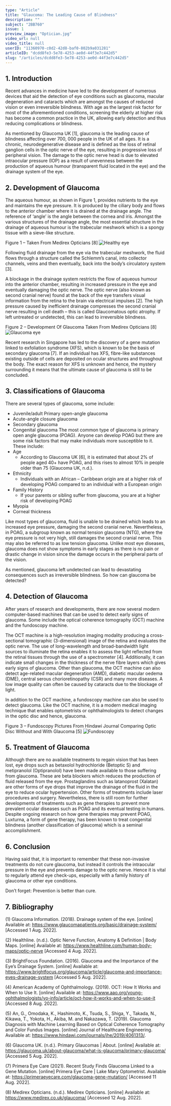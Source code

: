 ```yaml
---
type: "Article"
title: "Glaucoma: The Leading Cause of Blindness"
description: ""
subject: "2BB760"
issue: 1
preview_image: "Optician.jpg"
video_url: null
video_title: null
userID: "11360970-c0d2-42d8-baf0-802b9a031281"
articleID: "dcdd8fe3-5e78-4253-ae0d-44f3e7c442d5"
slug: "/articles/dcdd8fe3-5e78-4253-ae0d-44f3e7c442d5"
---
```


## 1. Introduction
Recent advances in medicine have led to the development of numerous devices that aid the detection of eye conditions such as glaucoma, macular degeneration and cataracts which are amongst the causes of reduced vision or even irreversible blindness. With age as the largest risk factor for most of the aforementioned conditions, screening the elderly at higher risk has become a common practice in the UK, allowing early detection and thus reducing complications or blindness.  

As mentioned by Glaucoma UK [1], glaucoma is the leading cause of blindness affecting over 700, 000 people in the UK of all ages. It is a chronic, neurodegenerative disease and is defined as the loss of retinal ganglion cells in the optic nerve of the eye, resulting in progressive loss of peripheral vision. The damage to the optic nerve head is due to elevated intraocular pressure (IOP) as a result of unevenness between the production of aqueous humour (transparent fluid located in the eye) and the drainage system of the eye. 

## 2. Development of Glaucoma
The aqueous humour, as shown in Figure 1, provides nutrients to the eye and maintains the eye pressure. It is produced by the ciliary body and flows to the anterior chamber where it is drained at the drainage angle. The reference of ‘angle’ is the angle between the cornea and iris. Amongst the various structures of the drainage angle, the most essential structure in the drainage of aqueous humour is the trabecular meshwork which is a spongy tissue with a sieve-like structure.
 
Figure 1 – Taken From Medirex Opticians [8]
![Healthy eye](./../images/issue1/biochem/Healthyeye.png)

Following fluid drainage from the eye via the trabecular meshwork, the fluid flows through a structure called the Schlemm’s canal, into collector channels, veins and then eventually, back into the body’s circulatory system [3].

A blockage in the drainage system restricts the flow of aqueous humour into the anterior chamber, resulting in increased pressure in the eye and eventually damaging the optic nerve. The optic nerve (also known as second cranial nerve) found at the back of the eye transfers visual information from the retina to the brain via electrical impulses [2]. The high pressure caused by inefficient drainage compresses the second cranial nerve resulting in cell death – this is called Glaucomatous optic atrophy. If left untreated or undetected, this can lead to irreversible blindness.
 
Figure 2 – Development Of Glaucoma Taken From Medirex Opticians [8]
![Glaucoma eye](./../images/issue1/biochem/Glaucomaeye.png)

Recent research in Singapore has led to the discovery of a gene mutation linked to exfoliation syndrome (XFS), which is known to be the basis of secondary glaucoma [7]. If an individual has XFS, fibre-like substances existing outside of cells are deposited on ocular structures and throughout the body. The exact reason for XFS is unknown and hence, the mystery surrounding it means that the ultimate cause of glaucoma is still to be concluded. 

## 3. Classifications of Glaucoma
There are several types of glaucoma, some include:
- Juvenile/adult Primary open-angle glaucoma 
- Acute-angle closure glaucoma
- Secondary glaucoma
- Congenital glaucoma
The most common type of glaucoma is primary open angle glaucoma (POAG). Anyone can develop POAG but there are some risk factors that may make individuals more susceptible to it. These include:
- Age
    - According to Glaucoma UK [6], it is estimated that about 2% of people aged 40+ have POAG, and this rises to almost 10% in people older than 75 (Glaucoma UK, n.d.). 
- Ethnicity
    - Individuals with an African – Caribbean origin are at a higher risk of developing POAG compared to an individual with a European origin
- Family History
    - If your parents or sibling suffer from glaucoma, you are at a higher risk of developing POAG
- Myopia
- Corneal thickness

Like most types of glaucoma, fluid is unable to be drained which leads to an increased eye pressure, damaging the second cranial nerve. Nevertheless, in POAG, a subgroup known as normal tension glaucoma (NTG), where the eye pressure is not very high, still damages the second cranial nerve. This may also be referred to as low tension glaucoma. Unlike most eye diseases, glaucoma does not show symptoms in early stages as there is no pain or drastic change in vision since the damage occurs in the peripheral parts of the vision. 

As mentioned, glaucoma left undetected can lead to devastating consequences such as irreversible blindness. So how can glaucoma be detected? 

## 4. Detection of Glaucoma
After years of research and developments, there are now several modern computer-based machines that can be used to detect early signs of glaucoma. Some include the optical coherence tomography (OCT) machine and the fundoscopy machine. 

The OCT machine is a high-resolution imaging modality producing a cross-sectional tomographic (3-dimensional) image of the retina and evaluates the optic nerve. The use of long-wavelength and broad-bandwidth light sources to illuminate the retina enables it to assess the light reflected from the retinal tissues through the use of a spectrometer [4]. Additionally, it can indicate small changes in the thickness of the nerve fibre layers which gives early signs of glaucoma. Other than glaucoma, the OCT machine can also detect age-related macular degeneration (AMD), diabetic macular oedema (DME), central serous chorioretinopathy (CSR) and many more diseases. A low image quality can often be caused by cataracts due to the blockage of light.  

In addition to the OCT machine, a fundoscopy machine can also be used to detect glaucoma. Like the OCT machine, it is a modern medical imaging technique that enables optometrists or ophthalmologists to detect changes in the optic disc and hence, glaucoma. 
 
Figure 3 – Fundoscopy Pictures From Hindawi Journal Comparing Optic Disc Without and With Glaucoma [5]
![Fundoscopy](./../images/issue1/biochem/Fundoscopy.jpg)

## 5. Treatment of Glaucoma
Although there are no available treatments to regain vision that has been lost, eye drops such as betaxolol hydrochloride (Betoptic S) and metipranolol (Optipranolol) have been made available to those suffering from glaucoma. These are beta blockers which reduces the production of fluid released from the eye. Prostaglandins such as latanoprost (Xalatan) are other forms of eye drops that improve the drainage of the fluid in the eye to reduce ocular hypertension. Other forms of treatments include laser procedures and surgery. Nevertheless, there is still room for further developments of treatments such as gene therapies to prevent more prevalent ocular diseases such as POAG and its eventual testing in humans. Despite ongoing research on how gene therapies may prevent POAG, Luxturna, a form of gene therapy, has been known to treat congenital blindness (another classification of glaucoma) which is a seminal accomplishment.

## 6. Conclusion
Having said that, it is important to remember that these non-invasive treatments do not cure glaucoma, but instead it controls the intraocular pressure in the eye and prevents damage to the optic nerve. Hence it is vital to regularly attend eye check-ups, especially with a family history of glaucoma or other eye conditions. 

Don’t forget: Prevention is better than cure. 

## 7. Bibliography
(1)	Glaucoma Information. (2018). Drainage system of the eye. [online] Available at: https://www.glaucomapatients.org/basic/drainage-system/ [Accessed 1 Aug. 2022].

(2)	Healthline. (n.d.). Optic Nerve Function, Anatomy & Definition | Body Maps. [online] Available at: https://www.healthline.com/human-body-maps/optic-nerve [Accessed 4 Aug. 2022].

(3)	BrightFocus Foundation. (2016). Glaucoma and the Importance of the Eye’s Drainage System. [online] Available at: https://www.brightfocus.org/glaucoma/article/glaucoma-and-importance-eyes-drainage-system [Accessed 5 Aug. 2022].

(4)	American Academy of Ophthalmology. (2019). OCT: How It Works and When to Use It. [online] Available at: https://www.aao.org/young-ophthalmologists/yo-info/article/oct-how-it-works-and-when-to-use-it [Accessed 8 Aug. 2022].

(5)	An, G., Omodaka, K., Hashimoto, K., Tsuda, S., Shiga, Y., Takada, N., Kikawa, T., Yokota, H., Akiba, M. and Nakazawa, T. (2019). Glaucoma Diagnosis with Machine Learning Based on Optical Coherence Tomography and Color Fundus Images. [online] Journal of Healthcare Engineering. Available at: https://www.hindawi.com/journals/jhe/2019/4061313/.

(6)	Glaucoma UK. (n.d.). Primary Glaucomas | About. [online] Available at: https://glaucoma.uk/about-glaucoma/what-is-glaucoma/primary-glaucoma/ [Accessed 5 Aug. 2022].

(7)	Primera Eye Care (2021). Recent Study Finds Glaucoma Linked to a Gene Mutation. [online] Primera Eye Care | Lake Mary Optometrist. Available at: https://primeraeyecare.com/glaucoma-gene-mutation/ [Accessed 11 Aug. 2022].

(8)	Medirex Opticians. (n.d.). Medirex Opticians. [online] Available at: https://www.medirex.co.uk/glaucoma/ [Accessed 12 Aug. 2022].
